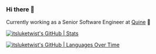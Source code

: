 ### Hi there 👋

Currently working as a Senior Software Engineer at [Quine](https://github.com/quine-sh) 🚀

<!--
**itsluketwist/itsluketwist** is a ✨ _special_ ✨ repository because its `README.md` (this file) appears on your GitHub profile.

Here are some ideas to get you started:

- 🔭 I’m currently working on ...
- 🌱 I’m currently learning ...
- 👯 I’m looking to collaborate on ...
- 🤔 I’m looking for help with ...
- 💬 Ask me about ...
- 📫 How to reach me: ...
- 😄 Pronouns: ...
- ⚡ Fun fact: ...
-->

[![itsluketwist's GitHub | Stats](https://stats.quine.sh/itsluketwist/github?theme=dark)](https://quine.sh?utm_source=widgets&utm_campaign=itsluketwist)

[![itsluketwist's GitHub | Languages Over Time](https://stats.quine.sh/itsluketwist/languages-over-time?theme=dark)](https://quine.sh?utm_source=widgets&utm_campaign=itsluketwist)
